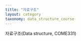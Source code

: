 ```yaml
---
title: "자료구조"
layout: category
taxonomy: data_structure_course
---
```

자료구조(Data structure, COME331)
